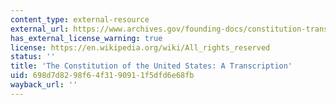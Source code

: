 ```yaml
---
content_type: external-resource
external_url: https://www.archives.gov/founding-docs/constitution-transcript
has_external_license_warning: true
license: https://en.wikipedia.org/wiki/All_rights_reserved
status: ''
title: 'The Constitution of the United States: A Transcription'
uid: 698d7d82-98f6-4f31-9091-1f5dfd6e68fb
wayback_url: ''
---
```

